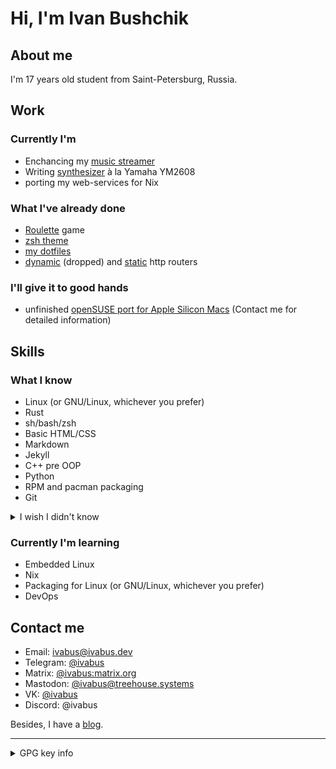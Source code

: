 
# Hi, I'm Ivan Bushchik


## About me

I'm 17 years old student from Saint-Petersburg, Russia.

## Work

### Currently I'm
- Enchancing my [music streamer](https://github.com/ivabus/lonelyradio)
- Writing [synthesizer](https://github.com/ivabus/rinth) à la Yamaha YM2608
- porting my web-services for Nix

### What I've already done
- [Roulette](https://github.com/ivabus/roulette) game
- [zsh theme](https://github.com/ivabus/ivabus-zsh-theme)
- [my dotfiles](https://github.com/ivabus/ivabus-dotfiles)
- [dynamic](https://github.com/ivabus/aliurl) (dropped) and [static](https://github.com/ivabus/urouter) http routers

### I'll give it to good hands

- unfinished [openSUSE port for Apple Silicon Macs](https://github.com/ivabus/asahi-opensuse) (Contact me for detailed information)

## Skills

### What I know

- Linux (or GNU/Linux, whichever you prefer)
- Rust
- sh/bash/zsh
- Basic HTML/CSS
- Markdown
- Jekyll 
- C++ pre OOP
- Python
- RPM and pacman packaging
- Git
<details>
  <summary>I wish I didn't know</summary><br>
  
  - Visual Basic .NET
</details>

### Currently I'm learning

- Embedded Linux
- Nix
- Packaging for Linux (or GNU/Linux, whichever you prefer)
- DevOps

## Contact me
- Email: <ivabus@ivabus.dev>
- Telegram: [@ivabus](https://ivabus.t.me)
- Matrix: [@ivabus:matrix.org](https://matrix.to/#/@ivabus:matrix.org)
- Mastodon: [@ivabus\@treehouse.systems](https://social.treehouse.systems/@ivabus)
- VK: [@ivabus](https://vk.com/ivabus)
- Discord: @ivabus

Besides, I have a [blog](https://ivabus.dev).

---
<details>
  <summary>GPG key info</summary>
  
  Key ID (sign): `2F16FBF3262E090C`<br>
  Key ID (encrypt): `75D13F197C64C9B2`<br>
  Key ID (sign) (revoked): `9F6DDABE11A2674D`<br>
  Key ID (encrypt) (revoked): `F2D682FB55D16001`<br>
  Fingerprint: `5F8E 8C32 261C 2CA7 D680 792D D146 2CE6 C2FF 77CE`

  - [keyserver.ubuntu.com](http://keyserver.ubuntu.com/pks/lookup?op=get&search=0x5f8e8c32261c2ca7d680792dd1462ce6c2ff77ce)
  - [keys.openpgp.org](https://keys.openpgp.org/vks/v1/by-fingerprint/5F8E8C32261C2CA7D680792DD1462CE6C2FF77CE)
  <details>
  <summary>Revoken key `3E4E9C7D66E44BF7`</summary>
    Key ID: `3E4E9C7D66E44BF7`<br>
    Fingerprint: `77F2 CF96 4D0A 9F5B A3DE 3D31 3E4E 9C7D 66E4 4BF7`

- [keyserver.ubuntu.com](http://keyserver.ubuntu.com/pks/lookup?op=get&search=0x77f2cf964d0a9f5ba3de3d313e4e9c7d66e44bf7)
  </details>
</details>
